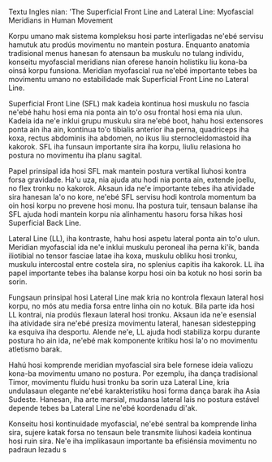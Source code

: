 Textu Ingles nian: 'The Superficial Front Line and Lateral Line: Myofascial Meridians in Human Movement

Korpu umano mak sistema kompleksu hosi parte interligadas ne'ebé servisu hamutuk atu prodús movimentu no mantein postura. Enquanto anatomia tradisional menus hanesan fo atensaun ba muskulu no tulang individu, konseitu myofascial meridians nian oferese hanoin holistiku liu kona-ba oinsá korpu funsiona. Meridian myofascial rua ne'ebé importante tebes ba movimentu umano no estabilidade mak Superficial Front Line no Lateral Line.

Superficial Front Line (SFL) mak kadeia kontinua hosi muskulu no fascia ne'ebé hahu hosi ema nia ponta ain to'o osu frontal hosi ema nia ulun. Kadeia ida ne'e inklui grupu muskulu sira ne'ebé boot, hahu hosi extensores ponta ain iha ain, kontinua to'o tibialis anterior iha perna, quadriceps iha koxa, rectus abdominis iha abdomen, no ikus liu sternocleidomastoid iha kakorok. SFL iha funsaun importante sira iha korpu, liuliu relasiona ho postura no movimentu iha planu sagital.

Papel prinsipal ida hosi SFL mak mantein postura vertikal liuhosi kontra forsa gravidade. Ha'u uza, nia ajuda atu hodi nia ponta ain, extende joellu, no flex tronku no kakorok. Aksaun ida ne'e importante tebes iha atividade sira hanesan la'o no kore, ne'ebé SFL servisu hodi kontrola momentum ba oin hosi korpu no prevene hosi monu. Iha postura tuir, tensaun balanse iha SFL ajuda hodi mantein korpu nia alinhamentu hasoru forsa hikas hosi Superficial Back Line.

Lateral Line (LL), iha kontraste, hahu hosi aspetu lateral ponta ain to'o ulun. Meridian myofascial ida ne'e inklui muskulu peroneal iha perna ki'ik, banda iliotibial no tensor fasciae latae iha koxa, muskulu obliku hosi tronku, muskulu intercostal entre costela sira, no splenius capitis iha kakorok. LL iha papel importante tebes iha balanse korpu hosi oin ba kotuk no hosi sorin ba sorin.

Fungsaun prinsipal hosi Lateral Line mak kria no kontrola flexaun lateral hosi korpu, no mós atu media forsa entre linha oin no kotuk. Bila parte ida hosi LL kontrai, nia prodús flexaun lateral hosi tronku. Aksaun ida ne'e esensial iha atividade sira ne'ebé presiza movimentu lateral, hanesan sidestepping ka esquiva iha desportu. Alende ne'e, LL ajuda hodi stabiliza korpu durante postura ho ain ida, ne'ebé mak komponente krítiku hosi la'o no movimentu atletismo barak.

Hahú hosi komprende meridian myofascial sira bele fornese ideia valiozu kona-ba movimentu umano no postura. Por ezemplu, iha dança tradisional Timor, movimentu fluidu husi tronku ba sorin uza Lateral Line, kria undulasaun elegante ne'ebé karakteristiku hosi forma dança barak iha Asia Sudeste. Hanesan, iha arte marsial, mudansa lateral lais no postura estável depende tebes ba Lateral Line ne'ebé koordenadu di'ak.

Konseitu hosi kontinuidade myofascial, ne'ebé sentral ba komprende linha sira, sujere katak forsa no tensaun bele transmite liuhosi kadeia kontinua hosi ruin sira. Ne'e iha implikasaun importante ba efisiénsia movimentu no padraun lezadu s